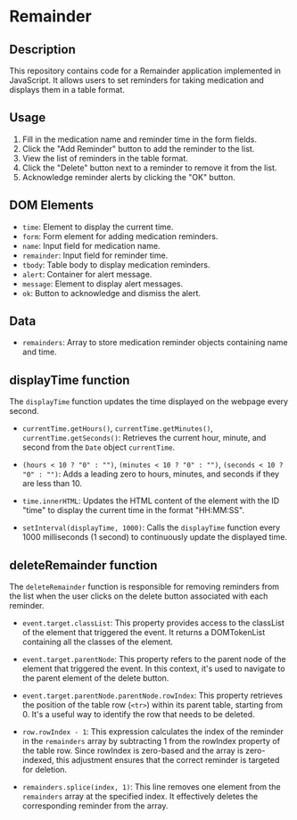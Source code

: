 # Remainder

## Description
This repository contains code for a Remainder application implemented in JavaScript. It allows users to set reminders for taking medication and displays them in a table format.

## Usage
1. Fill in the medication name and reminder time in the form fields.
2. Click the "Add Reminder" button to add the reminder to the list.
3. View the list of reminders in the table format.
4. Click the "Delete" button next to a reminder to remove it from the list.
5. Acknowledge reminder alerts by clicking the "OK" button.



## DOM Elements
- `time`: Element to display the current time.
- `form`: Form element for adding medication reminders.
- `name`: Input field for medication name.
- `remainder`: Input field for reminder time.
- `tbody`: Table body to display medication reminders.
- `alert`: Container for alert message.
- `message`: Element to display alert messages.
- `ok`: Button to acknowledge and dismiss the alert.

## Data
- `remainders`: Array to store medication reminder objects containing name and time.

## displayTime function
The `displayTime` function updates the time displayed on the webpage every second.

- `currentTime.getHours()`, `currentTime.getMinutes()`, `currentTime.getSeconds()`: Retrieves the current hour, minute, and second from the `Date` object `currentTime`.

- `(hours < 10 ? "0" : "")`, `(minutes < 10 ? "0" : "")`, `(seconds < 10 ? "0" : "")`: Adds a leading zero to hours, minutes, and seconds if they are less than 10.

- `time.innerHTML`: Updates the HTML content of the element with the ID "time" to display the current time in the format "HH:MM:SS".

- `setInterval(displayTime, 1000)`: Calls the `displayTime` function every 1000 milliseconds (1 second) to continuously update the displayed time.

## deleteRemainder function
The `deleteRemainder` function is responsible for removing reminders from the list when the user clicks on the delete button associated with each reminder.

- `event.target.classList`: This property provides access to the classList of the element that triggered the event. It returns a DOMTokenList containing all the classes of the element.

- `event.target.parentNode`: This property refers to the parent node of the element that triggered the event. In this context, it's used to navigate to the parent element of the delete button.

- `event.target.parentNode.parentNode.rowIndex`: This property retrieves the position of the table row (`<tr>`) within its parent table, starting from 0. It's a useful way to identify the row that needs to be deleted.

- `row.rowIndex - 1`: This expression calculates the index of the reminder in the `remainders` array by subtracting 1 from the rowIndex property of the table row. Since rowIndex is zero-based and the array is zero-indexed, this adjustment ensures that the correct reminder is targeted for deletion.

- `remainders.splice(index, 1)`: This line removes one element from the `remainders` array at the specified index. It effectively deletes the corresponding reminder from the array.
